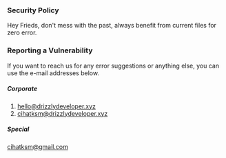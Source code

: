 ### Security Policy

<a> Hey Frieds, don't mess with the past, always benefit from current files for zero error.</a>

### Reporting a Vulnerability

If you want to reach us for any error suggestions or anything else, you can use the e-mail addresses below.
##### Corporate
1.  hello@drizzlydeveloper.xyz 
2.  cihatksm@drizzlydeveloper.xyz
##### Special
cihatksm@gmail.com
